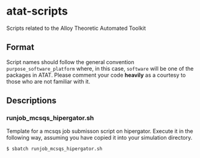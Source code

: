 # atat-scripts
Scripts related to the Alloy Theoretic Automated Toolkit

## Format
Script names should follow the general convention `purpose_software_platform` where, in this case, `software` will be one of the packages in ATAT. Please comment your code __heavily__ as a courtesy to those who are not familiar with it.

## Descriptions

### runjob_mcsqs_hipergator.sh
Template for a mcsqs job submisson script on hipergator. Execute it in the following way, assuming you have copied it into your simulation directory.
```
$ sbatch runjob_mcsqs_hipergator.sh
```
